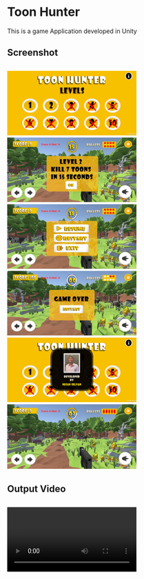 # Toon Hunter
This is a game Application developed in Unity


<h2>Screenshot <h2>
<img src="https://github.com/NesanSelvan/Toon-Hunter/blob/main/Assets/3.jpg" width=300 height=150>
<img src="https://github.com/NesanSelvan/Toon-Hunter/blob/main/Assets/5.jpg" width=300 height=150>
<img src="https://github.com/NesanSelvan/Toon-Hunter/blob/main/Assets/2.jpg" width=300 height=150>
<img src="https://github.com/NesanSelvan/Toon-Hunter/blob/main/Assets/4.jpg" width=300 height=150>
<img src="https://github.com/NesanSelvan/Toon-Hunter/blob/main/Assets/1.jpg" width=300 height=150>
<img src="https://github.com/NesanSelvan/Toon-Hunter/blob/main/Assets/6.jpg" width=300 height=150>

<h2>Output Video <h2>
    <td><video src='https://github.com/NesanSelvan/Toon-Hunter/blob/main/Assets/toon.mp4' width=300/></td>

